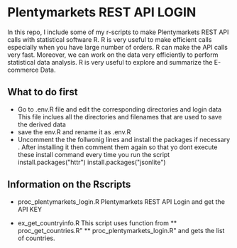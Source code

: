 #	Plentymarkets REST API LOGIN 
In this repo, I include some of my r-scripts to make Plentymarkets REST API calls with statistical software R.  R is very useful to make efficient calls especially when you have large number of orders. 
R can make the API calls very fast. Moreover, we can work on the data very efficiently to perform statistical data analysis.  R is very useful to explore and summarize the E-commerce Data.
##  What to do first 
*	Go to .env.R file and edit the corresponding directories and login data 
	This file inclues all the directories and filenames that are used to save the derived data 
*	save the  env.R and rename it as  .env.R
*   Uncomment the the follwonig  lines and install the packages if necessary . After installing it then comment them again so that yo dont execute these install command every time you run the script 
	install.packages("httr")
	install.packages("jsonlite") 	
	
## Information on the Rscripts 
*	proc_plentymarkets_login.R
	Plentymarkets REST API Login and get the API KEY 
	
*	ex_get_countryinfo.R
	This script uses function from 
**  proc_get_countries.R" 
**  proc_plentymarkets_login.R" 
	and gets the list of countries. 
	

